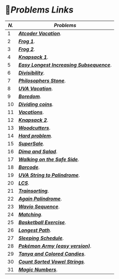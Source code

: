 # :pushpin:***Problems Links***
|***N.***| ***Problems***|
|---| --------|
|1| [***Atcoder Vacation***](https://atcoder.jp/contests/dp/tasks/dp_c?lang=en).|
|2| [***Frog 1***](https://atcoder.jp/contests/dp/tasks/dp_a?lang=en).|
|3| [***Frog 2***](https://atcoder.jp/contests/dp/tasks/dp_b?lang=en).|
|4| [***Knapsack 1***](https://atcoder.jp/contests/dp/tasks/dp_d?lang=en).|
|5| [***Easy Longest Increasing Subsequence***](https://www.spoj.com/problems/ELIS/en/).|
|6|[***Divisibility***](https://onlinejudge.org/index.php?option=com_onlinejudge&Itemid=8&page=show_problem&problem=977).|
|7| [***Philosophers Stone***](https://www.spoj.com/problems/BYTESM2/en/).|
|8| [***UVA Vacation***](https://onlinejudge.org/index.php?option=com_onlinejudge&Itemid=8&page=show_problem&problem=1133).|
|9| [***Boredom***](https://codeforces.com/problemset/problem/456/C ).|
|10| [***Dividing coins***](https://onlinejudge.org/index.php?option=com_onlinejudge&Itemid=8&page=show_problem&problem=503).|
|11| [***Vacations***](https://codeforces.com/problemset/problem/699/C).|
|12| [***Knapsack 2***](https://atcoder.jp/contests/dp/tasks/dp_e?lang=en ).|
|13| [***Woodcutters***](https://codeforces.com/contest/545/problem/C).|
|14| [***Hard problem***](https://codeforces.com/contest/706/problem/C).|
|15| [***SuperSale***](https://onlinejudge.org/index.php?option=com_onlinejudge&Itemid=8&page=show_problem&problem=1071).|
|16| [***Dima and Salad***](https://codeforces.com/contest/366/problem/C ).|
|17| [***Walking on the Safe Side***](https://onlinejudge.org/index.php?option=com_onlinejudge&Itemid=8&page=show_problem&problem=766).|
|18| [***Barcode***](https://codeforces.com/problemset/problem/225/C).|
|19| [***UVA String to Palindrome***](https://onlinejudge.org/index.php?option=com_onlinejudge&Itemid=8&page=show_problem&problem=1680).|
|20| [***LCS***](https://atcoder.jp/contests/dp/tasks/dp_f).|
|21| [***Trainsorting***](https://onlinejudge.org/index.php?option=com_onlinejudge&Itemid=8&page=show_problem&problem=2451).|
|22| [***Again Palindrome***](https://onlinejudge.org/index.php?option=com_onlinejudge&Itemid=8&page=show_problem&problem=1558).|
|23| [***Wavio Sequence***](https://onlinejudge.org/index.php?option=com_onlinejudge&Itemid=8&page=show_problem&problem=1475).|
|24| [***Matching***](https://atcoder.jp/contests/dp/tasks/dp_o).|
|25| [***Basketball Exercise***](https://codeforces.com/problemset/problem/1195/C).|
|26| [***Longest Path***](https://atcoder.jp/contests/dp/tasks/dp_g).|
|27| [***Sleeping Schedule***](https://codeforces.com/problemset/problem/1324/E).|
|28| [***Pokémon Army (easy version)***](https://codeforces.com/contest/1420/problem/C1).|
|29| [***Tanya and Colored Candies***](https://codeforces.com/contest/1057/problem/C).|
|30| [***Count Sorted Vowel Strings***](https://leetcode.com/problems/count-sorted-vowel-strings/).|
|31| [***Magic Numbers***](https://codeforces.com/contest/628/problem/D).|

